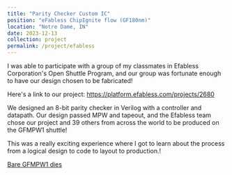 ```yaml
---
title: "Parity Checker Custom IC"
position: "eFabless ChipIgnite flow (GF180nm)"
location: "Notre Dame, IN"
date: 2023-12-13
collection: project
permalink: /project/efabless
---
```


I was able to participate with a group of my classmates in Efabless Corporation's Open Shuttle Program, and our group was fortunate enough to have our design chosen to be fabricated!

Here's a link to our project: https://platform.efabless.com/projects/2680

We designed an 8-bit parity checker in Verilog with a controller and datapath. Our design passed MPW and tapeout, and the Efabless team chose our project and 39 others from across the world to be produced on the GFMPW1 shuttle!

This was a really exciting experience where I got to learn about the process from a logical design to code to layout to production.!

[Bare GFMPW1 dies](gfmpw1.png)
